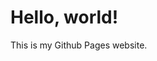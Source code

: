 <!DOCTYPE html>
<html>
<head>
	<title>Welcome to my website!</title>
</head>
<body>
	<h1>Hello, world!</h1>
	<p>This is my Github Pages website.</p>
</body>
</html>
